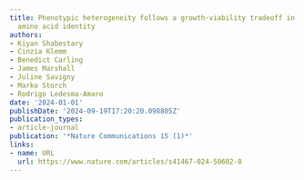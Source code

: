```yaml
---
title: Phenotypic heterogeneity follows a growth-viability tradeoff in response to
  amino acid identity
authors:
- Kiyan Shabestary
- Cinzia Klemm
- Benedict Carling
- James Marshall
- Juline Savigny
- Marko Storch
- Rodrigo Ledesma-Amaro
date: '2024-01-01'
publishDate: '2024-09-19T17:20:20.098805Z'
publication_types:
- article-journal
publication: '*Nature Communications 15 (1)*'
links:
- name: URL
  url: https://www.nature.com/articles/s41467-024-50602-8
---
```

